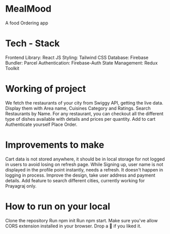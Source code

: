 # MealMood

A food Ordering app

# Tech - Stack

Frontend Library: React JS
Styling: Tailwind CSS
Database: Firebase
Bundler: Parcel
Authentication: Firebase-Auth
State Management: Redux Toolkit

# Working of project

We fetch the restaurants of your city from Swiggy API, getting the live data.
Display them with Area name, Cuisines Category and Ratings.
Search Restaurants by Name.
For any restaurant, you can checkout all the different type of dishes available with details and prices per quantity.
Add to cart
Authenticate yourself
Place Order.

# Improvements to make

Cart data is not stored anywhere, it should be in local storage for not logged in users to avoid losing on refresh page.
While Signing up, user name is not displayed in the profile point instantly, needs a refresh. It doesn't happen in logging in process.
Improve the design, take user address and payment details.
Add feature to search different cities, currently working for Prayagraj only.

# How to run on your local

Clone the repository
Run npm init
Run npm start.
Make sure you've allow CORS extension installed in your browser.
Drop a 💫 if you liked it.
